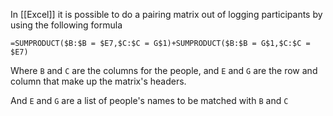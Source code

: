 In [[Excel]] it is possible to do a pairing matrix out of logging participants by using the following formula

`=SUMPRODUCT($B:$B = $E7,$C:$C = G$1)+SUMPRODUCT($B:$B = G$1,$C:$C = $E7)`

Where `B`  and `C` are the columns for the people, and `E` and `G` are the row and column that make up the matrix's headers.

And `E` and `G` are a list of people's names to be matched with `B` and `C`